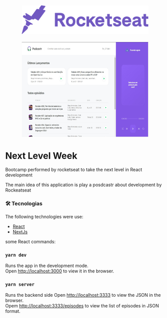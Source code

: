 <h1 align="center">
    <img alt="Semana Omnistack" src="public/rocketseat.svg" width="400px" />
</h1>

<p align="center">
    <img alt="Podcastr" src="public\podcastr.jpg" width="400px" height="300px" />
</p>

# Next Level Week

Bootcamp performed by rocketseat to take the next level in React development

The main idea of this application is play a posdcastr about development by Rockeatseat

### 🛠 Tecnologias

The following technologies were use:

- [React](https://pt-br.reactjs.org/)
- [NextJs](https://nextjs.org)

some React commands:

### `yarn dev`
Runs the app in the development mode.\
Open [http://localhost:3000](http://localhost:3000) to view it in the browser.

### `yarn server`
Runs the backend side
Open [http://localhost:3333](http://localhost:3333) to view the JSON in the browser.\
Opem [http://localhost:3333/episodes](http://localhost:3333/episodes) to view the list of episodes in JSON format.
